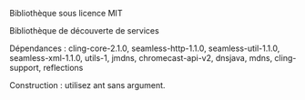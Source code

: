 Bibliothèque sous licence MIT

Bibliothèque de découverte de services

Dépendances : cling-core-2.1.0, seamless-http-1.1.0, seamless-util-1.1.0, seamless-xml-1.1.0, utils-1, jmdns, chromecast-api-v2, dnsjava, mdns, cling-support, reflections

Construction : utilisez ant sans argument.
